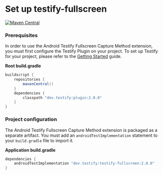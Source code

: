 # Set up testify-fullscreen

<a href="https://search.maven.org/artifact/dev.testify/testify-fullscreen"><img alt="Maven Central" src="https://img.shields.io/maven-central/v/dev.testify/testify-fullscreen?color=%236e40ed&label=dev.testify%3Atestify-fullscreen"/></a>

### Prerequisites

In order to use the Android Testify Fullscreen Capture Method extension, you must first configure the Testify Plugin on your project. To set up Testify for your project, please refer to the [Getting Started](../../get-started/1-setup.md) guide.

**Root build.gradle**
```groovy
buildscript {
    repositories {
        mavenCentral()
    }
    dependencies {
        classpath "dev.testify:plugin:2.0.0"
    }
}
```

### Project configuration

The Android Testify Fullscreen Capture Method extension is packaged as a separate artifact. You must add an `androidTestImplementation` statement to your `build.gradle` file to import it.

**Application build.gradle**
```groovy
dependencies {
    androidTestImplementation "dev.testify:testify-fullscreen:2.0.0"
}
```
